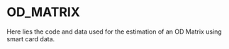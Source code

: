 # OD_MATRIX
Here lies the code and data used for the estimation of an OD Matrix using smart card data.
